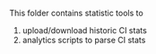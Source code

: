 This folder contains statistic tools to 
1. upload/download historic CI stats
2. analytics scripts to parse CI stats